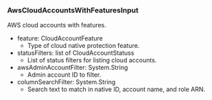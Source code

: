 ### AwsCloudAccountsWithFeaturesInput
AWS cloud accounts with features.

- feature: CloudAccountFeature
  - Type of cloud native protection feature.
- statusFilters: list of CloudAccountStatuss
  - List of status filters for listing cloud accounts.
- awsAdminAccountFilter: System.String
  - Admin account ID to filter.
- columnSearchFilter: System.String
  - Search text to match in native ID, account name, and role ARN.

